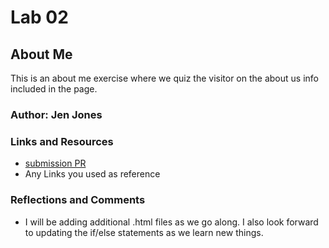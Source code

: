 # Lab 02
## About Me
This is an about me exercise where we quiz the visitor on the about us info included in the page. 
### Author: Jen Jones
### Links and Resources
* [submission PR](http://xyz.com)
* Any Links you used as reference
### Reflections and Comments
* I will be adding additional .html files as we go along. I also look forward to updating the if/else statements as we learn new things. 
